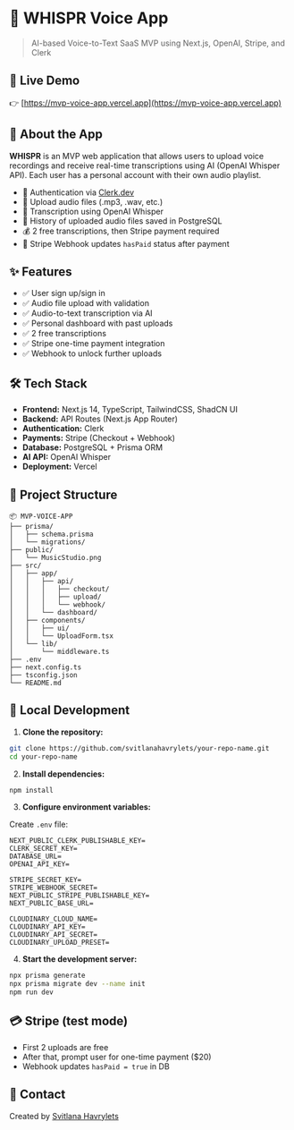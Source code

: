 # 🎤 WHISPR Voice App

> AI-based Voice-to-Text SaaS MVP using Next.js, OpenAI, Stripe, and Clerk

## 🔗 Live Demo

👉 [https://mvp-voice-app.vercel.app](https://mvp-voice-app.vercel.app)

## 🧠 About the App

**WHISPR** is an MVP web application that allows users to upload voice recordings and receive real-time transcriptions using AI (OpenAI Whisper API). Each user has a personal account with their own audio playlist.

- 🔐 Authentication via [Clerk.dev](https://clerk.dev)
- 📼 Upload audio files (.mp3, .wav, etc.)
- 🧠 Transcription using OpenAI Whisper
- 💾 History of uploaded audio files saved in PostgreSQL
- 💰 2 free transcriptions, then Stripe payment required
- 🔁 Stripe Webhook updates `hasPaid` status after payment

## ✨ Features

- ✅ User sign up/sign in
- ✅ Audio file upload with validation
- ✅ Audio-to-text transcription via AI
- ✅ Personal dashboard with past uploads
- ✅ 2 free transcriptions
- ✅ Stripe one-time payment integration
- ✅ Webhook to unlock further uploads

## 🛠️ Tech Stack

- **Frontend:** Next.js 14, TypeScript, TailwindCSS, ShadCN UI
- **Backend:** API Routes (Next.js App Router)
- **Authentication:** Clerk
- **Payments:** Stripe (Checkout + Webhook)
- **Database:** PostgreSQL + Prisma ORM
- **AI API:** OpenAI Whisper
- **Deployment:** Vercel

## 📁 Project Structure

```
📦 MVP-VOICE-APP
├── prisma/
│   ├── schema.prisma
│   └── migrations/
├── public/
│   └── MusicStudio.png
├── src/
│   ├── app/
│   │   ├── api/
│   │   │   ├── checkout/
│   │   │   ├── upload/
│   │   │   └── webhook/
│   │   └── dashboard/
│   ├── components/
│   │   ├── ui/
│   │   └── UploadForm.tsx
│   └── lib/
│       └── middleware.ts
├── .env
├── next.config.ts
├── tsconfig.json
└── README.md
```

## 🧪 Local Development

1. **Clone the repository:**

```bash
git clone https://github.com/svitlanahavrylets/your-repo-name.git
cd your-repo-name
```

2. **Install dependencies:**

```bash
npm install
```

3. **Configure environment variables:**

Create `.env` file:

```
NEXT_PUBLIC_CLERK_PUBLISHABLE_KEY=
CLERK_SECRET_KEY=
DATABASE_URL=
OPENAI_API_KEY=

STRIPE_SECRET_KEY=
STRIPE_WEBHOOK_SECRET=
NEXT_PUBLIC_STRIPE_PUBLISHABLE_KEY=
NEXT_PUBLIC_BASE_URL=

CLOUDINARY_CLOUD_NAME=
CLOUDINARY_API_KEY=
CLOUDINARY_API_SECRET=
CLOUDINARY_UPLOAD_PRESET=
```

4. **Start the development server:**

```bash
npx prisma generate
npx prisma migrate dev --name init
npm run dev
```

## 💳 Stripe (test mode)

- First 2 uploads are free
- After that, prompt user for one-time payment ($20)
- Webhook updates `hasPaid = true` in DB

## 📩 Contact

Created by [Svitlana Havrylets](mailto:svitlana.havrylets@gmail.com)
